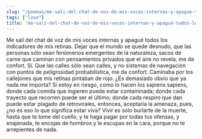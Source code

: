 ```yaml
---
slug: "/poemas/me-sali-del-chat-de-voz-de-mis-voces-internas-y-apague-todos-los-indicadores-de-mis-retinas"
tags: ["love"]
title: "me-salí-del-chat-de-voz-de-mis-voces-internas-y-apagué-todos-los-indicadores-de-mis-retinas"
---
```

Me salí del chat de voz de mis voces internas y apagué todos los indicadores de mis retinas. Dejar que el mundo se quede desnudo, que las personas sólo sean fenómenos emergentes de la naturaleza, sacos de carne que caminan con pensamientos privados que el aire no revela, me da confort. Sí. Que las calles sólo sean calles, y no sistemas de navegación con puntos de peligrosidad probabilística, me da confort. Caminaba por los callejones que mis retinas pintaban de rojo. ¿Es demasiado obvio que ya nada me importa? Si estoy en riesgo, como lo hacen los sapiens sapiens, donde cada comida que ingieren puede estar contaminada; donde cada trayecto que recorren puede ser el último; donde cada respiro que dan puede estar plagado de retrovirales, entonces, aceptaría la amenaza, pues, ¿no es eso lo que significa estar viva? Vivir es sólo burlarte de la muerte, hasta que te tome del cuello, y te haga pagar por todas tus ofensas, y enajenada, te encojas de hombros y le escupas en la cara, porque no te arrepientes de nada.